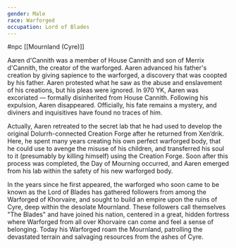 ```yaml
---
gender: Male
race: Warforged
occupation: Lord of Blades
---
```

 #npc [[Mournland (Cyre)]]

Aaren d'Cannith was a member of House Cannith and son of Merrix d'Cannith, the creator of the warforged. Aaren advanced his father's creation by giving sapience to the warforged, a discovery that was coopted by his father. Aaren protested what he saw as the abuse and enslavement of his creations, but his pleas were ignored. In 970 YK, Aaren was excoriated — formally disinherited from House Cannith. Following his expulsion, Aaren disappeared. Officially, his fate remains a mystery, and diviners and inquisitives have found no traces of him.

Actually, Aaren retreated to the secret lab that he had used to develop the original Dolurrh-connected Creation Forge after he returned from Xen’drik. Here, he spent many years creating his own perfect warforged body, that he could use to avenge the misuse of his children, and transferred his soul to it (presumably by killing himself) using the Creation Forge. Soon after this process was completed, the Day of Mourning occurred, and Aaren emerged from his lab within the safety of his new warforged body.

In the years since he first appeared, the warforged who soon came to be known as the Lord of Blades has gathered followers from among the Warforged of Khorvaire, and sought to build an empire upon the ruins of Cyre, deep within the desolate Mournland. These followers call themselves "The Blades" and have joined his nation, centered in a great, hidden fortress where Warforged from all over Khorvaire can come and feel a sense of belonging. Today his Warforged roam the Mournland, patrolling the devastated terrain and salvaging resources from the ashes of Cyre.

